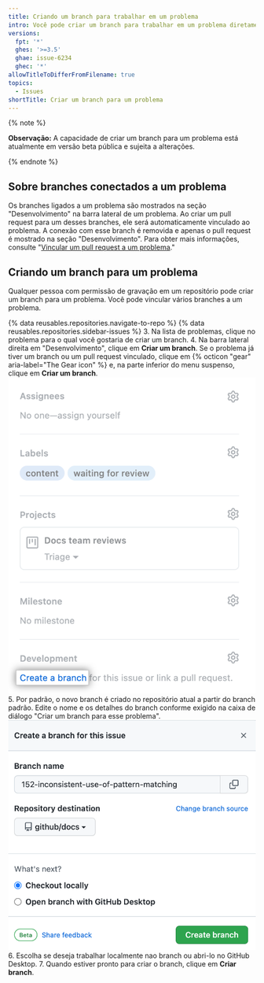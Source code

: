 ```yaml
---
title: Criando um branch para trabalhar em um problema
intro: Você pode criar um branch para trabalhar em um problema diretamente da página de problemas e começar imediatamente.
versions:
  fpt: '*'
  ghes: '>=3.5'
  ghae: issue-6234
  ghec: '*'
allowTitleToDifferFromFilename: true
topics:
  - Issues
shortTitle: Criar um branch para um problema
---
```


{% note %}

**Observação:** A capacidade de criar um branch para um problema está atualmente em versão beta pública e sujeita a alterações.

{% endnote %}

## Sobre branches conectados a um problema
Os branches ligados a um problema são mostrados na seção "Desenvolvimento" na barra lateral de um problema. Ao criar um pull request para um desses branches, ele será automaticamente vinculado ao problema. A conexão com esse branch é removida e apenas o pull request é mostrado na seção "Desenvolvimento". Para obter mais informações, consulte "[Vincular um pull request a um problema](/issues/tracking-your-work-with-issues/linking-a-pull-request-to-an-issue)."

## Criando um branch para um problema

Qualquer pessoa com permissão de gravação em um repositório pode criar um branch para um problema. Você pode vincular vários branches a um problema.

{% data reusables.repositories.navigate-to-repo %}
{% data reusables.repositories.sidebar-issues %}
3. Na lista de problemas, clique no problema para o qual você gostaria de criar um branch.
4. Na barra lateral direita em "Desenvolvimento", clique em **Criar um branch**. Se o problema já tiver um branch ou um pull request vinculado, clique em {% octicon "gear" aria-label="The Gear icon" %} e, na parte inferior do menu suspenso, clique em **Criar um branch**. ![Captura de tela que mostra como criar uma opção de branch destacada na barra lateral](/assets/images/help/issues/create-a-branch.png)
5. Por padrão, o novo branch é criado no repositório atual a partir do branch padrão. Edite o nome e os detalhes do branch conforme exigido na caixa de diálogo "Criar um branch para esse problema". ![Captura de tela que mostra as opções de diálogo para criar um branch](/assets/images/help/issues/create-a-branch-options.png)
6. Escolha se deseja trabalhar localmente nao branch ou abri-lo no GitHub Desktop.
7. Quando estiver pronto para criar o branch, clique em **Criar branch**.
